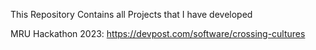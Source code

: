 This Repository Contains all Projects that I have developed

MRU Hackathon 2023: https://devpost.com/software/crossing-cultures
